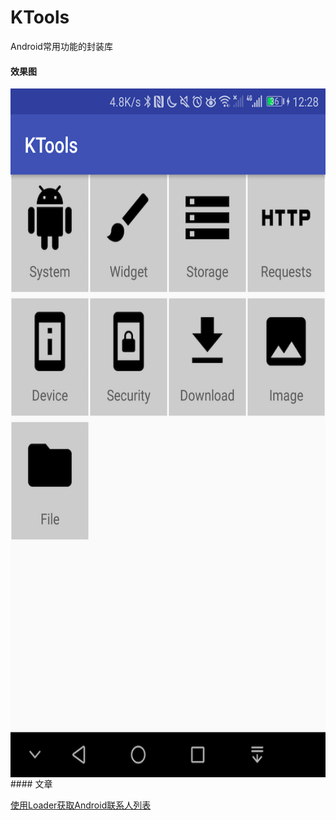 # KTools
Android常用功能的封装库

#### 效果图
<img src="/capture/home_page.png" width="620" height="1102" alt="首页" align="left"/>
#### 文章

[使用Loader获取Android联系人列表](http://www.jianshu.com/p/b5147124590e)
